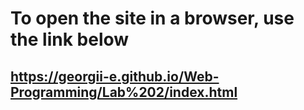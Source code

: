 # To open the site in a browser, use the link below
## https://georgii-e.github.io/Web-Programming/Lab%202/index.html
